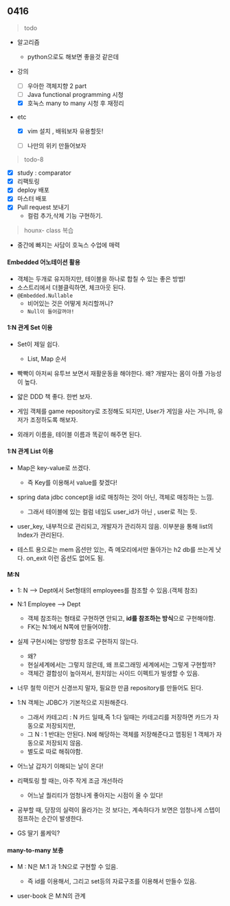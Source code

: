 ## 0416


> todo

- 알고리즘

  - python으로도 해보면 좋을것 같은데
- 강의

  - [ ] 우아한 객체지향 2 part
  - [ ] Java functional programming  시청
  - [x] 호눅스 many to many 시청 후 재정리
  
- etc
  - [x] vim 설치 , 배워보자 유용할듯!
  - [ ] 나만의 위키 만들어보자






> todo-8

- [x] study : comparator
- [x] 리팩토링
- [x] deploy 배포
- [x] 마스터 배포
- [x] Pull request 보내기
  - 컬럼 추가,삭제 기능 구현하기.





> hounx- class 복습

- 중간에 빠지는 사담이 호눅스 수업에 매력



#### Embedded 어노테이션 활용

- 객체는 두개로 유지하지만, 테이블을 하나로 합칠 수 있는 좋은 방법!
- 소스트리에서 더블클릭하면, 체크아웃 된다.
- `@Embedded.Nullable`
  - 비어있는 것은 어떻게 처리할꺼니?
  - `Null이 들어갈꺼야!` 



#### 1:N 관계 Set 이용

- Set이 제일 쉽다.
  - List, Map 순서
- 빡빡이 아저씨 유투브 보면서 재활운동을 해야한다. 왜? 개발자는 몸이 아플 가능성이 높다.

- 얇은 DDD 책 좋다. 한번 보자.

- 게임 객체를 game repository로 조정해도 되지만, User가 게임을 사는 거니까, 유저가 조정하도록 해보자.
- 외래키 이름을, 테이블 이름과 똑같이 해주면 된다.





#### 1:N 관계 List 이용

- Map은 key-value로 쓰겠다.
  - 즉 Key를 이용해서 value를 찾겠다!

- spring data jdbc concept을 id로 매칭하는 것이 아닌, 객체로 매칭하는 느낌.
  - 그래서 테이블에 있는 컬럼 네임도 user_id가 아닌 , user로 적는 듯.
- user_key, 내부적으로 관리되고, 개발자가 관리하지 않음. 이부분을 통해 list의 Index가 관리된다.

- 테스트 용으로는 mem 옵션만 있는, 즉 메모리에서만 돌아가는 h2 db를 쓰는게 낫다. on_exit 이런 옵션도 없어도 됨.



#### M:N 

- 1: N --> Dept에서 Set형태의 employees를 참조할 수 있음.(객체 참조)
- N:1 Employee --> Dept
  - 객체 참조하는 형태로 구현하면 안되고, **id를 참조하는 방식**으로 구현해야함.
  - FK는 N:1에서 N쪽에 만들어야함.
- 실제 구현시에는 양방향 참조로 구현하지 않는다.
  - 왜?
  - 현실세계에서는 그렇지 않은데, 왜 프로그래밍 세계에서는 그렇게 구현할까?
  - 객체간 결합성이 높아져서, 원치않는 사이드 이펙트가 빌생할 수 있음.

- 너무 철학 이런거 신경쓰지 말자, 필요한 만큼 repository를 만들어도 된다.
- 1:N 객체는 JDBC가 기본적으로 지원해준다.
  - 그래서 카테고리 : N 카드 일때,즉 1:다 일때는 카테고리를 저장하면 카드가 자동으로 저장되지만,
  - 그 N : 1 반대는 안된다.  N에 해당하는 객체를 저장해준다고 맵핑된 1 객체가 자동으로 저장되지 않음.
  - 별도로 따로 해줘야함.

- 어느날 갑자기 이해되는 날이 온다!
- 리팩토링 할 때는, 아주 작게 조금 개선하라
  - 어느날 퀄리티가 엄청나게 좋아지는 시점이 올 수 있다!
- 공부할 때, 당장의 실력이 올라가는 것 보다는, 계속하다가 보면은 엄청나게 스텝이 점프하는 순간이 발생한다.

- GS 딸기 롤케익?



#### many-to-many 보충

- M : N은 M:1 과 1:N으로 구현할 수 있음.
  - 즉 id를 이용해서, 그리고 set등의 자료구조를 이용해서 만들수 있음.

- user-book 은 M:N의 관계




















